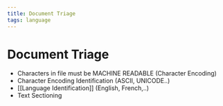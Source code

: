 ```yaml
---
title: Document Triage
tags: language
---
```


# Document Triage
- Characters in file must be MACHINE READABLE (Character Encoding)
- Character Encoding Identification (ASCII, UNICODE..)
- [[Language Identification]] (English, French,..)
- Text Sectioning
















